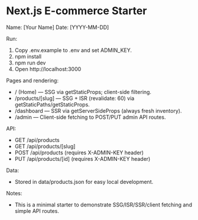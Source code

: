 # Next.js E-commerce Starter

Name: [Your Name]
Date: [YYYY-MM-DD]

Run:
1. Copy .env.example to .env and set ADMIN_KEY.
2. npm install
3. npm run dev
4. Open http://localhost:3000

Pages and rendering:
- / (Home) — SSG via getStaticProps; client-side filtering.
- /products/[slug] — SSG + ISR (revalidate: 60) via getStaticPaths/getStaticProps.
- /dashboard — SSR via getServerSideProps (always fresh inventory).
- /admin — Client-side fetching to POST/PUT admin API routes.

API:
- GET /api/products
- GET /api/products/[slug]
- POST /api/products (requires X-ADMIN-KEY header)
- PUT /api/products/[id] (requires X-ADMIN-KEY header)

Data:
- Stored in data/products.json for easy local development.

Notes:
- This is a minimal starter to demonstrate SSG/ISR/SSR/client fetching and simple API routes.
